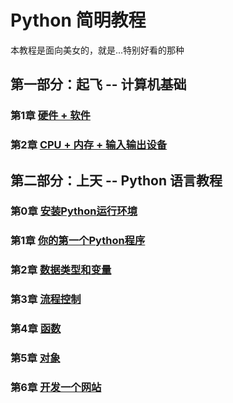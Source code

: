 # Python 简明教程
本教程是面向美女的，就是...特别好看的那种

## 第一部分：起飞 -- 计算机基础
### 第1章 [硬件 + 软件](https://github.com/tongzhg/Python/blob/master/lessons/part1/1.md)
### 第2章 [CPU + 内存 + 输入输出设备](https://github.com/tongzhg/Python/blob/master/lessons/part1/2.md)
## 第二部分：上天 -- Python 语言教程
### 第0章 [安装Python运行环境](https://github.com/tongzhg/Python/blob/master/lessons/part2/0.md)
### 第1章 [你的第一个Python程序](https://github.com/tongzhg/Python/blob/master/lessons/part2/1.md)
### 第2章 [数据类型和变量](https://github.com/tongzhg/Python/blob/master/lessons/part2/2.md)
### 第3章 [流程控制](https://github.com/tongzhg/Python/blob/master/lessons/part2/3.md)
### 第4章 [函数](https://github.com/tongzhg/Python/blob/master/lessons/part2/4.md)
### 第5章 [对象](https://github.com/tongzhg/Python/blob/master/lessons/part2/5.md)
### 第6章 [开发一个网站](https://github.com/tongzhg/Python/blob/master/lessons/part2/6.md)
